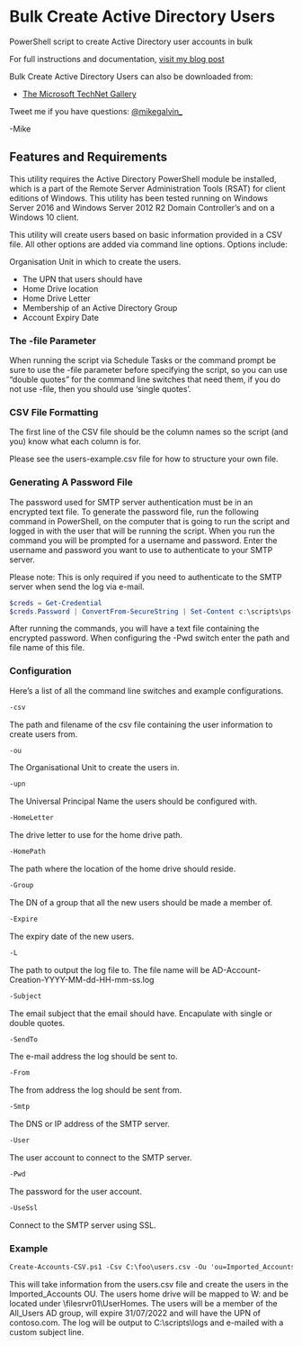 # Bulk Create Active Directory Users

PowerShell script to create Active Directory user accounts in bulk

For full instructions and documentation, [visit my blog post](https://gal.vin/2017/09/13/powershell-create-ad-users-from-csv)

Bulk Create Active Directory Users can also be downloaded from:

* [The Microsoft TechNet Gallery](https://gallery.technet.microsoft.com/Create-AD-Account-from-CSV-09ee9d39?redir=0)

Tweet me if you have questions: [@mikegalvin_](https://twitter.com/mikegalvin_)

-Mike

## Features and Requirements

This utility requires the Active Directory PowerShell module be installed, which is a part of the Remote Server Administration Tools (RSAT) for client editions of Windows. This utility has been tested running on Windows Server 2016 and Windows Server 2012 R2 Domain Controller’s and on a Windows 10 client.

This utility will create users based on basic information provided in a CSV file. All other options are added via command line options. Options include:

Organisation Unit in which to create the users.

* The UPN that users should have
* Home Drive location
* Home Drive Letter
* Membership of an Active Directory Group
* Account Expiry Date

### The -file Parameter

When running the script via Schedule Tasks or the command prompt be sure to use the -file parameter before specifying the script, so you can use “double quotes” for the command line switches that need them, if you do not use -file, then you should use ‘single quotes’.

### CSV File Formatting

The first line of the CSV file should be the column names so the script (and you) know what each column is for.

Please see the users-example.csv file for how to structure your own file.

### Generating A Password File

The password used for SMTP server authentication must be in an encrypted text file. To generate the password file, run the following command in PowerShell, on the computer that is going to run the script and logged in with the user that will be running the script. When you run the command you will be prompted for a username and password. Enter the username and password you want to use to authenticate to your SMTP server.

Please note: This is only required if you need to authenticate to the SMTP server when send the log via e-mail.

``` powershell
$creds = Get-Credential
$creds.Password | ConvertFrom-SecureString | Set-Content c:\scripts\ps-script-pwd.txt
```

After running the commands, you will have a text file containing the encrypted password. When configuring the -Pwd switch enter the path and file name of this file.

### Configuration

Here’s a list of all the command line switches and example configurations.

``` txt
-csv
```

The path and filename of the csv file containing the user information to create users from.

``` txt
-ou
```

The Organisational Unit to create the users in.

``` txt
-upn
```

The Universal Principal Name the users should be configured with.

``` txt
-HomeLetter
```

The drive letter to use for the home drive path.

``` txt
-HomePath
```

The path where the location of the home drive should reside.

``` txt
-Group
```

The DN of a group that all the new users should be made a member of.

``` txt
-Expire
```

The expiry date of the new users.

``` txt
-L
```

The path to output the log file to. The file name will be AD-Account-Creation-YYYY-MM-dd-HH-mm-ss.log

``` txt
-Subject
```

The email subject that the email should have. Encapulate with single or double quotes.

``` txt
-SendTo
```

The e-mail address the log should be sent to.

``` txt
-From
```

The from address the log should be sent from.

``` txt
-Smtp
```

The DNS or IP address of the SMTP server.

``` txt
-User
```

The user account to connect to the SMTP server.

``` txt
-Pwd
```

The password for the user account.

``` txt
-UseSsl
```

Connect to the SMTP server using SSL.

### Example

```txt
Create-Accounts-CSV.ps1 -Csv C:\foo\users.csv -Ou 'ou=Imported_Accounts,ou=MyUsers,dc=contoso,dc=com' -HomeLetter W: -HomePath \\filesrvr01\UserHomes -Group 'cn=All_Users,ou=Groups_Security,dc=contoso,dc=com' -Expire 31/07/2022 -Upn contoso.com -L C:\scripts\logs -Subject 'Server: Created AD Accounts' -SendTo me@contoso.com -From AD-Account-Creation@contoso.com -Mail exch01.contoso.com
```

This will take information from the users.csv file and create the users in the Imported_Accounts OU. The users home drive will be mapped to W: and be located under \\filesrvr01\UserHomes. The users will be a member of the All_Users AD group, will expire 31/07/2022 and will have the UPN of contoso.com. The log will be output to C:\scripts\logs and e-mailed with a custom subject line.
